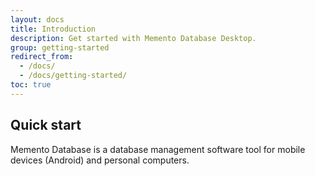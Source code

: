 ```yaml
---
layout: docs
title: Introduction
description: Get started with Memento Database Desktop.
group: getting-started
redirect_from:
  - /docs/
  - /docs/getting-started/
toc: true
---
```


## Quick start

Memento Database is a database management software tool for mobile devices (Android) and personal computers. 
